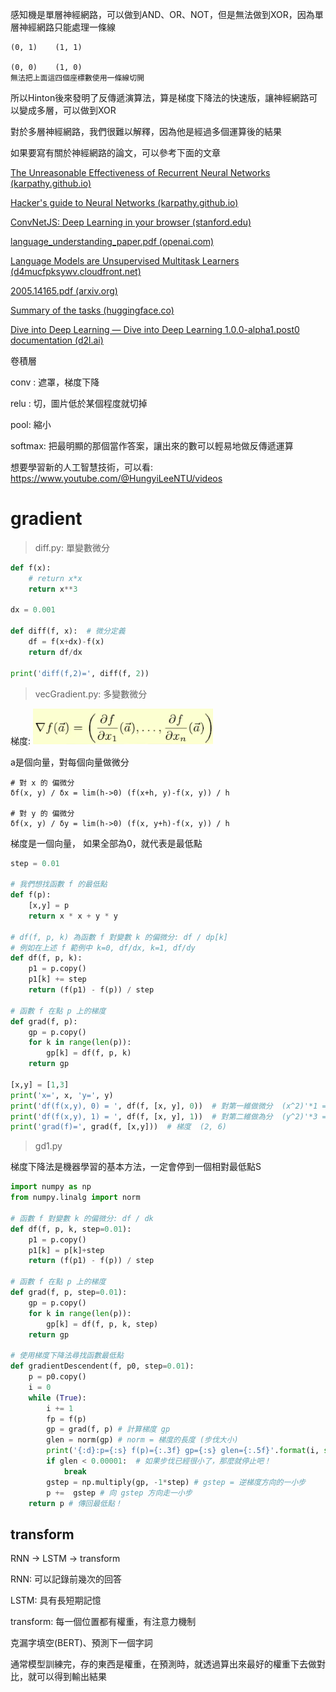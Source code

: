 感知機是單層神經網路，可以做到AND、OR、NOT，但是無法做到XOR，因為單層神經網路只能處理一條線

```
(0, 1)    (1, 1)

(0, 0)    (1, 0)
無法把上面這四個座標數使用一條線切開
```



所以Hinton後來發明了反傳遞演算法，算是梯度下降法的快速版，讓神經網路可以變成多層，可以做到XOR

對於多層神經網路，我們很難以解釋，因為他是經過多個運算後的結果



如果要寫有關於神經網路的論文，可以參考下面的文章

[The Unreasonable Effectiveness of Recurrent Neural Networks (karpathy.github.io)](http://karpathy.github.io/2015/05/21/rnn-effectiveness/?fbclid=IwAR0IypMHrRXeby2O0KnsC1GkTE9_n7nBmM9QemYPhI_aASqGogcj-0NE59A)

[Hacker's guide to Neural Networks (karpathy.github.io)](http://karpathy.github.io/neuralnets/?fbclid=IwAR229GfWD95boQ8LweXhC7KY4jcQiYLGJ_25qdeG0NT1UGBD2nWpl3bPwjg)

[ConvNetJS: Deep Learning in your browser (stanford.edu)](https://cs.stanford.edu/people/karpathy/convnetjs/?fbclid=IwAR12D9kYXhY9QOGMW52-uiTFm2V2bW1Xg2eXjjoNjolS_GuiO31HTQpVrbo)

[language_understanding_paper.pdf (openai.com)](https://cdn.openai.com/research-covers/language-unsupervised/language_understanding_paper.pdf?fbclid=IwAR3jU0yQRe1N5kEoKmTrzCCAUuiENnuZhjugP2F3uv8pXkJrtqWjg7cmi_M)

[Language Models are Unsupervised Multitask Learners (d4mucfpksywv.cloudfront.net)](https://d4mucfpksywv.cloudfront.net/better-language-models/language_models_are_unsupervised_multitask_learners.pdf?fbclid=IwAR3fP7rkyu0ipNWdCAMmhg5N0_VGbTkp8oLv0CAFcl-muUcvwXyyNuQLljE)

[2005.14165.pdf (arxiv.org)](https://arxiv.org/pdf/2005.14165.pdf?fbclid=IwAR00pCPmAJd1g2dCfbaNhaq9HrpbbSSxp3RVPFIqeb3GGTqZdt_RZDBZhYI)

[Summary of the tasks (huggingface.co)](https://huggingface.co/docs/transformers/task_summary?fbclid=IwAR1tfcKL2AXimKVyJnTOtEGlow2PP8dwA3mlcpCwdj0isa2bRI93VNcsl7c)

[Dive into Deep Learning — Dive into Deep Learning 1.0.0-alpha1.post0 documentation (d2l.ai)](https://d2l.ai/?fbclid=IwAR3DHIiw7rEI98HUTSnML36i0vznTmKTj4tU90YNWhJ1KteJLUcPaxTw_Yw)



卷積層

conv : 遮罩，梯度下降

relu : 切，圖片低於某個程度就切掉

pool: 縮小

softmax: 把最明顯的那個當作答案，讓出來的數可以輕易地做反傳遞運算

想要學習新的人工智慧技術，可以看: https://www.youtube.com/@HungyiLeeNTU/videos



# gradient



> diff.py: 單變數微分

```python
def f(x):
    # return x*x
    return x**3

dx = 0.001

def diff(f, x):  # 微分定義
    df = f(x+dx)-f(x)   
    return df/dx

print('diff(f,2)=', diff(f, 2))
```





> vecGradient.py: 多變數微分

梯度: ![](picture/梯度.png)

a是個向量，對每個向量做微分

```
# 對 x 的 偏微分
δf(x, y) / δx = lim(h->0) (f(x+h, y)-f(x, y)) / h

# 對 y 的 偏微分
δf(x, y) / δy = lim(h->0) (f(x, y+h)-f(x, y)) / h
```

梯度是一個向量， 如果全部為0，就代表是最低點

```python
step = 0.01

# 我們想找函數 f 的最低點
def f(p):
    [x,y] = p
    return x * x + y * y

# df(f, p, k) 為函數 f 對變數 k 的偏微分: df / dp[k]
# 例如在上述 f 範例中 k=0, df/dx, k=1, df/dy
def df(f, p, k):
    p1 = p.copy()
    p1[k] += step
    return (f(p1) - f(p)) / step

# 函數 f 在點 p 上的梯度
def grad(f, p):
    gp = p.copy()
    for k in range(len(p)):
        gp[k] = df(f, p, k)
    return gp

[x,y] = [1,3]
print('x=', x, 'y=', y)
print('df(f(x,y), 0) = ', df(f, [x, y], 0))  # 對第一維做微分  (x^2)'*1 = 2
print('df(f(x,y), 1) = ', df(f, [x, y], 1))  # 對第二維做為分  (y^2)'*3 = 6
print('grad(f)=', grad(f, [x,y]))  # 梯度  (2, 6)
```



> gd1.py

梯度下降法是機器學習的基本方法，一定會停到一個相對最低點S



```python
import numpy as np
from numpy.linalg import norm

# 函數 f 對變數 k 的偏微分: df / dk
def df(f, p, k, step=0.01):
    p1 = p.copy()
    p1[k] = p[k]+step
    return (f(p1) - f(p)) / step

# 函數 f 在點 p 上的梯度
def grad(f, p, step=0.01):
    gp = p.copy()
    for k in range(len(p)):
        gp[k] = df(f, p, k, step)
    return gp

# 使用梯度下降法尋找函數最低點
def gradientDescendent(f, p0, step=0.01):
    p = p0.copy()
    i = 0
    while (True):
        i += 1
        fp = f(p)
        gp = grad(f, p) # 計算梯度 gp
        glen = norm(gp) # norm = 梯度的長度 (步伐大小)
        print('{:d}:p={:s} f(p)={:.3f} gp={:s} glen={:.5f}'.format(i, str(p), fp, str(gp), glen))
        if glen < 0.00001:  # 如果步伐已經很小了，那麼就停止吧！
            break
        gstep = np.multiply(gp, -1*step) # gstep = 逆梯度方向的一小步
        p +=  gstep # 向 gstep 方向走一小步
    return p # 傳回最低點！

```



## transform

RNN -> LSTM -> transform

RNN: 可以記錄前幾次的回答

LSTM: 具有長短期記憶

transform: 每一個位置都有權重，有注意力機制

克漏字填空(BERT)、預測下一個字詞



通常模型訓練完，存的東西是權重，在預測時，就透過算出來最好的權重下去做對比，就可以得到輸出結果